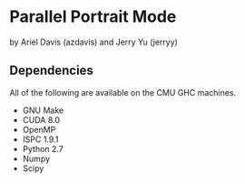 # Parallel Portrait Mode

by Ariel Davis (azdavis) and Jerry Yu (jerryy)

## Dependencies

All of the following are available on the CMU GHC machines.

- GNU Make
- CUDA 8.0
- OpenMP
- ISPC 1.9.1
- Python 2.7
- Numpy
- Scipy
